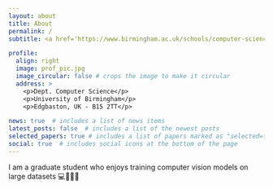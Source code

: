 ```yaml
---
layout: about
title: About
permalink: /
subtitle: <a href='https://www.birmingham.ac.uk/schools/computer-science'>University of Birmingham</a>, Edgbaston, UK.

profile:
  align: right
  image: prof_pic.jpg
  image_circular: false # crops the image to make it circular
  address: >
    <p>Dept. Computer Science</p>
    <p>University of Birmingham</p>
    <p>Edgbaston, UK - B15 2TT</p>

news: true  # includes a list of news items
latest_posts: false  # includes a list of the newest posts
selected_papers: true # includes a list of papers marked as "selected={true}"
social: true  # includes social icons at the bottom of the page
---
```


I am a graduate student who enjoys training computer vision models on large datasets :computer::eyes::speech_balloon::minidisc:
